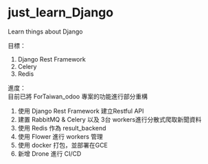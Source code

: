 # just_learn_Django
Learn things about Django

目標：  
1. Django Rest Framework
2. Celery
3. Redis

進度：  
目前已將 ForTaiwan_odoo 專案的功能進行部分重構  
1. 使用 Django Rest Framework 建立Restful API  
2. 建置 RabbitMQ & Celery 以及 3台 workers進行分散式爬取新聞資料  
3. 使用 Redis 作為 result_backend  
4. 使用 Flower 進行 workers 管理  
5. 使用 docker 打包，並部署在GCE
6. 新增 Drone 進行 CI/CD
